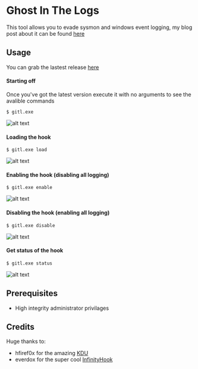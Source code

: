 # Ghost In The Logs

This tool allows you to evade sysmon and windows event logging, my blog post about it can be found [here](https://blog.dylan.codes/evading-sysmon-and-windows-event-logging/)

## Usage

You can grab the lastest release [here](https://github.com/bats3c/Ghost-In-The-Logs/releases/download/1.0/gitl.exe)

#### Starting off

Once you've got the latest version execute it with no arguments to see the avalible commands

    $ gitl.exe

![alt text](https://raw.githubusercontent.com/bats3c/Ghost-In-The-Logs/master/res/gitl_exec_no_args.jpg "executed with no args")

#### Loading the hook

    $ gitl.exe load

![alt text](https://raw.githubusercontent.com/bats3c/Ghost-In-The-Logs/master/res/gitl_load_hook.jpg "loaded the hook")

#### Enabling the hook (disabling all logging)

    $ gitl.exe enable

![alt text](https://raw.githubusercontent.com/bats3c/Ghost-In-The-Logs/master/res/gitl_enable_hook.jpg "enabled the hook")

#### Disabling the hook (enabling all logging)

    $ gitl.exe disable

![alt text](https://raw.githubusercontent.com/bats3c/Ghost-In-The-Logs/master/res/gitl_disable_hook.jpg "disabled the hook")

#### Get status of the hook

    $ gitl.exe status

![alt text](https://raw.githubusercontent.com/bats3c/Ghost-In-The-Logs/master/res/gitl_hook_status.jpg "hook status")

## Prerequisites

*   High integrity administrator privilages

## Credits

Huge thanks to:

*   hfiref0x for the amazing [KDU](https://github.com/hfiref0x/KDU)
*   everdox for the super cool [InfinityHook](https://github.com/everdox/InfinityHook)